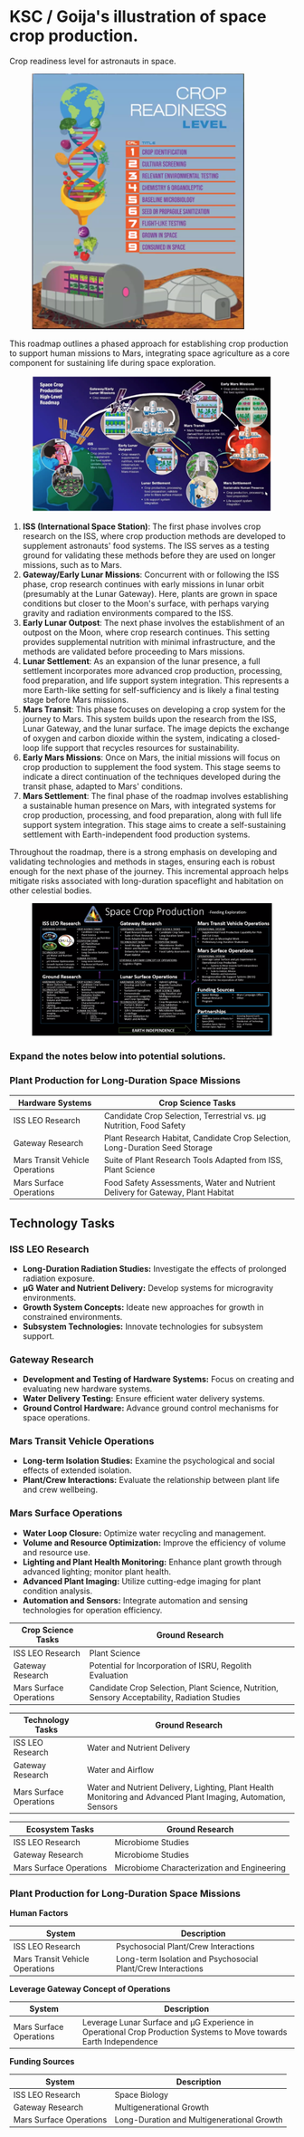 # KSC / Goija's illustration of space crop production.

Crop readiness level for astronauts in space.&#x20;

<figure><img src=".gitbook/assets/image (12).png" alt="" width="375"><figcaption></figcaption></figure>

This roadmap outlines a phased approach for establishing crop production to support human missions to Mars, integrating space agriculture as a core component for sustaining life during space exploration.

<figure><img src=".gitbook/assets/image (11).png" alt=""><figcaption></figcaption></figure>

1. **ISS (International Space Station)**: The first phase involves crop research on the ISS, where crop production methods are developed to supplement astronauts' food systems. The ISS serves as a testing ground for validating these methods before they are used on longer missions, such as to Mars.
2. **Gateway/Early Lunar Missions**: Concurrent with or following the ISS phase, crop research continues with early missions in lunar orbit (presumably at the Lunar Gateway). Here, plants are grown in space conditions but closer to the Moon's surface, with perhaps varying gravity and radiation environments compared to the ISS.
3. **Early Lunar Outpost**: The next phase involves the establishment of an outpost on the Moon, where crop research continues. This setting provides supplemental nutrition with minimal infrastructure, and the methods are validated before proceeding to Mars missions.
4. **Lunar Settlement**: As an expansion of the lunar presence, a full settlement incorporates more advanced crop production, processing, food preparation, and life support system integration. This represents a more Earth-like setting for self-sufficiency and is likely a final testing stage before Mars missions.
5. **Mars Transit**: This phase focuses on developing a crop system for the journey to Mars. This system builds upon the research from the ISS, Lunar Gateway, and the lunar surface. The image depicts the exchange of oxygen and carbon dioxide within the system, indicating a closed-loop life support that recycles resources for sustainability.
6. **Early Mars Missions**: Once on Mars, the initial missions will focus on crop production to supplement the food system. This stage seems to indicate a direct continuation of the techniques developed during the transit phase, adapted to Mars' conditions.
7. **Mars Settlement**: The final phase of the roadmap involves establishing a sustainable human presence on Mars, with integrated systems for crop production, processing, and food preparation, along with full life support system integration. This stage aims to create a self-sustaining settlement with Earth-independent food production systems.

Throughout the roadmap, there is a strong emphasis on developing and validating technologies and methods in stages, ensuring each is robust enough for the next phase of the journey. This incremental approach helps mitigate risks associated with long-duration spaceflight and habitation on other celestial bodies.

<figure><img src=".gitbook/assets/image (10).png" alt=""><figcaption></figcaption></figure>

### Expand the notes below into potential solutions.&#x20;



### Plant Production for Long-Duration Space Missions

| **Hardware Systems**            | **Crop Science Tasks**                                                          |
| ------------------------------- | ------------------------------------------------------------------------------- |
| ISS LEO Research                | Candidate Crop Selection, Terrestrial vs. µg Nutrition, Food Safety             |
| Gateway Research                | Plant Research Habitat, Candidate Crop Selection, Long-Duration Seed Storage    |
| Mars Transit Vehicle Operations | Suite of Plant Research Tools Adapted from ISS, Plant Science                   |
| Mars Surface Operations         | Food Safety Assessments, Water and Nutrient Delivery for Gateway, Plant Habitat |



## Technology Tasks

### ISS LEO Research

* **Long-Duration Radiation Studies:** Investigate the effects of prolonged radiation exposure.
* **µG Water and Nutrient Delivery:** Develop systems for microgravity environments.
* **Growth System Concepts:** Ideate new approaches for growth in constrained environments.
* **Subsystem Technologies:** Innovate technologies for subsystem support.

### Gateway Research

* **Development and Testing of Hardware Systems:** Focus on creating and evaluating new hardware systems.
* **Water Delivery Testing:** Ensure efficient water delivery systems.
* **Ground Control Hardware:** Advance ground control mechanisms for space operations.

### Mars Transit Vehicle Operations

* **Long-term Isolation Studies:** Examine the psychological and social effects of extended isolation.
* **Plant/Crew Interactions:** Evaluate the relationship between plant life and crew wellbeing.

### Mars Surface Operations

* **Water Loop Closure:** Optimize water recycling and management.
* **Volume and Resource Optimization:** Improve the efficiency of volume and resource use.
* **Lighting and Plant Health Monitoring:** Enhance plant growth through advanced lighting; monitor plant health.
* **Advanced Plant Imaging:** Utilize cutting-edge imaging for plant condition analysis.
* **Automation and Sensors:** Integrate automation and sensing technologies for operation efficiency.



| **Crop Science Tasks**  | **Ground Research**                                                                          |
| ----------------------- | -------------------------------------------------------------------------------------------- |
| ISS LEO Research        | Plant Science                                                                                |
| Gateway Research        | Potential for Incorporation of ISRU, Regolith Evaluation                                     |
| Mars Surface Operations | Candidate Crop Selection, Plant Science, Nutrition, Sensory Acceptability, Radiation Studies |



| **Technology Tasks**    | **Ground Research**                                                                                            |
| ----------------------- | -------------------------------------------------------------------------------------------------------------- |
| ISS LEO Research        | Water and Nutrient Delivery                                                                                    |
| Gateway Research        | Water and Airflow                                                                                              |
| Mars Surface Operations | Water and Nutrient Delivery, Lighting, Plant Health Monitoring and Advanced Plant Imaging, Automation, Sensors |



| **Ecosystem Tasks**     | **Ground Research**                         |
| ----------------------- | ------------------------------------------- |
| ISS LEO Research        | Microbiome Studies                          |
| Gateway Research        | Microbiome Studies                          |
| Mars Surface Operations | Microbiome Characterization and Engineering |



### Plant Production for Long-Duration Space Missions



**Human Factors**

| System                          | Description                                                  |
| ------------------------------- | ------------------------------------------------------------ |
| ISS LEO Research                | Psychosocial Plant/Crew Interactions                         |
| Mars Transit Vehicle Operations | Long-term Isolation and Psychosocial Plant/Crew Interactions |



**Leverage Gateway Concept of Operations**

| System                  | Description                                                                                                        |
| ----------------------- | ------------------------------------------------------------------------------------------------------------------ |
| Mars Surface Operations | Leverage Lunar Surface and µG Experience in Operational Crop Production Systems to Move towards Earth Independence |



**Funding Sources**

| System                  | Description                                |
| ----------------------- | ------------------------------------------ |
| ISS LEO Research        | Space Biology                              |
| Gateway Research        | Multigenerational Growth                   |
| Mars Surface Operations | Long-Duration and Multigenerational Growth |



